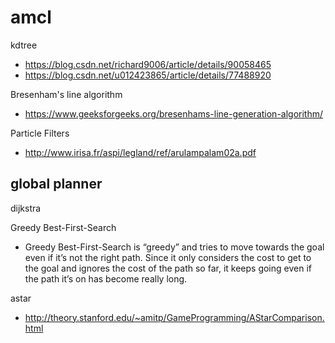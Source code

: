 # amcl

kdtree
* https://blog.csdn.net/richard9006/article/details/90058465
* https://blog.csdn.net/u012423865/article/details/77488920

Bresenham's line algorithm
* https://www.geeksforgeeks.org/bresenhams-line-generation-algorithm/

Particle Filters
* http://www.irisa.fr/aspi/legland/ref/arulampalam02a.pdf

## global planner

dijkstra

Greedy Best-First-Search
* Greedy Best-First-Search is “greedy” and tries to move towards the goal even if it’s not the right path. Since it only considers the cost to get to the goal and ignores the cost of the path so far, it keeps going even if the path it’s on has become really long.

astar
* http://theory.stanford.edu/~amitp/GameProgramming/AStarComparison.html

